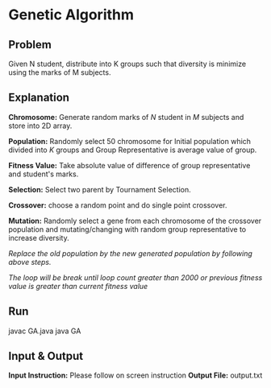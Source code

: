 # Genetic Algorithm

## Problem

Given N student, distribute into K groups such that diversity is minimize using the marks of M subjects.

## Explanation

**Chromosome:** Generate random marks of *N* student in *M* subjects and store into 2D array.

**Population:** Randomly select 50 chromosome for Initial population which divided into *K* groups and Group Representative is average value of group.

**Fitness Value:** Take absolute value of difference of group representative and student's marks.

**Selection:** Select two parent by Tournament Selection.

**Crossover:** choose a random point and do single point crossover.

**Mutation:** Randomly select a gene from each chromosome of the crossover population and mutating/changing with random group representative to increase diversity.

*Replace the old population by the new generated population by following above steps.*

*The loop will be break until loop count greater than 2000 or previous fitness value is greater than current fitness value*

## Run

javac GA.java
java GA

## Input & Output

**Input Instruction:** Please follow on screen instruction
**Output File:** output.txt

